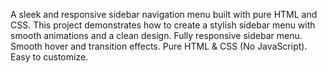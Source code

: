 A sleek and responsive sidebar navigation menu built with pure HTML and CSS.
This project demonstrates how to create a stylish sidebar menu with smooth animations and a clean design.
Fully responsive sidebar menu.
Smooth hover and transition effects.
Pure HTML & CSS (No JavaScript).
Easy to customize.
